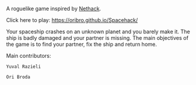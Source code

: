 A roguelike game inspired by [Nethack](https://en.wikipedia.org/wiki/NetHack).

Click here to play: https://oribro.github.io/Spacehack/

Your spaceship crashes on an unknown planet and you barely make it. The ship is badly damaged and your partner is missing.
The main objectives of the game is to find your partner, fix the ship and return home.


Main contributors:

	Yuval Razieli
	
	Ori Broda
